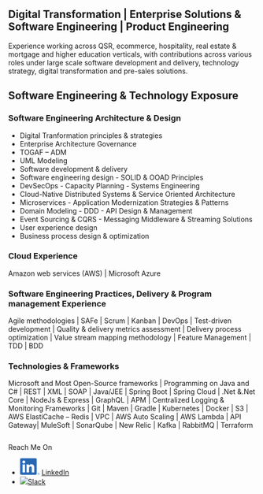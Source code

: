 ## Digital Transformation | Enterprise Solutions & Software Engineering | Product Engineering

Experience working across QSR, ecommerce, hospitality, real estate & mortgage and higher education verticals, with contributions across various roles under large scale software development and delivery, technology strategy, digital transformation and pre-sales solutions.

## Software Engineering & Technology Exposure

### Software Engineering Architecture & Design

* Digital Tranformation principles & strategies
* Enterprise Architecture Governance
* TOGAF – ADM 
* UML Modeling 
* Software development & delivery
* Software engineering design - SOLID & OOAD Principles
* DevSecOps - Capacity Planning - Systems Engineering 
* Cloud-Native Distributed Systems & Service Oriented Architecture 
* Microservices - Application Modernization Strategies & Patterns 
* Domain Modeling - DDD - API Design & Management 
* Event Sourcing & CQRS - Messaging Middleware & Streaming Solutions 
* User experience design 
* Business process design & optimization

### Cloud Experience
Amazon web services (AWS) | Microsoft Azure 

### Software Engineering Practices, Delivery & Program management Experience
Agile methodologies | SAFe | Scrum | Kanban | DevOps | Test-driven development | Quality & delivery metrics assessment | Delivery process optimization | Value stream mapping methodology | Feature Management | TDD | BDD

### Technologies & Frameworks
Microsoft and Most Open-Source frameworks | Programming on Java and C# | REST | XML | SOAP | Java/JEE | Spring Boot | Spring Cloud | .Net &.Net Core | NodeJs & Express | GraphQL | APM | Centralized Logging & Monitoring Frameworks | Git | Maven | Gradle | Kubernetes | Docker | S3 | AWS ElastiCache – Redis | VPC | AWS Auto Scaling | AWS Lambda | API Gateway| MuleSoft | SonarQube | New Relic | Kafka | RabbitMQ | Terraform


```markdown

```
Reach Me On
* ![](assets/img/LI-In-Bug.png) [LinkedIn](https://www.linkedin.com/in/avinashkaul/)
* ![](https://cdn.brandfolder.io/5H442O3W/at/pl546j-7le8zk-afym5u/Slack_Mark_Web.png?height=50&width=50)[Slack](https://softwareengin-s8p3087.slack.com/team/U01FM3VAV8F)




